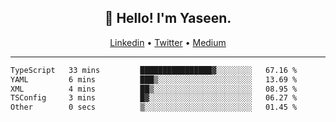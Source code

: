 <h2 align="center">👋 Hello! I'm Yaseen.</h2>
<p align="center">
  <a href="https://www.linkedin.com/in/yaseenkc/">Linkedin</a> •
  <a href="https://twitter.com/yaseeenkc">Twitter</a> •
  <a href="https://medium.com/@yaseen-kc">Medium</a>
</p>


<!--- 🔭 I’m currently working at []() as an  -->
<!--- - 💬 Ask me about **Javascript, React and Git** -->
<!--- - 📫 How to reach me: [@kc.yaseen](https://instagram.com/kc.yaseen) on Instagram -->
<!--- - ⚡ Fun fact: Big Fan of the :zap: emoji -->

-------

<!--START_SECTION:waka-->

```txt
TypeScript   33 mins         ████████████████▓░░░░░░░░   67.16 %
YAML         6 mins          ███▒░░░░░░░░░░░░░░░░░░░░░   13.69 %
XML          4 mins          ██▒░░░░░░░░░░░░░░░░░░░░░░   08.95 %
TSConfig     3 mins          █▓░░░░░░░░░░░░░░░░░░░░░░░   06.27 %
Other        0 secs          ▒░░░░░░░░░░░░░░░░░░░░░░░░   01.45 %
```

<!--END_SECTION:waka-->

